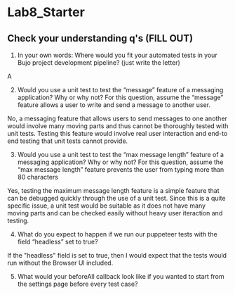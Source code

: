 # Lab8_Starter

## Check your understanding q's (FILL OUT)
1. In your own words: Where would you fit your automated tests in your Bujo project development pipeline? (just write the letter)

A

2. Would you use a unit test to test the “message” feature of a messaging application? Why or why not? For this question, assume the “message” feature allows a user to write and send a message to another user.

No, a messaging feature that allows users to send messages to one another would involve many moving parts and thus cannot be thoroughly tested with unit tests. Testing this feature would involve real user interaction and end-to end testing that unit tests cannot provide.

3. Would you use a unit test to test the “max message length” feature of a messaging application? Why or why not? For this question, assume the “max message length” feature prevents the user from typing more than 80 characters

Yes, testing the maximum message length feature is a simple feature that can be debugged quickly through the use of a unit test. Since this is a quite specific issue, a unit test would be suitable as it does not have many moving parts and can be checked easily without heavy user iteraction and testing.

4. What do you expect to happen if we run our puppeteer tests with the field “headless” set to true?

If the "headless" field is set to true, then I would expect that the tests would run without the Browser UI included.


5. What would your beforeAll callback look like if you wanted to start from the settings page before every test case?
   
